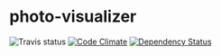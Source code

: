 photo-visualizer
================

![Travis status](https://travis-ci.org/vdaubry/photo-visualizer.png?branch=master)
[![Code Climate](https://codeclimate.com/github/vdaubry/photo-visualizer.png)](https://codeclimate.com/github/vdaubry/photo-visualizer)
[![Dependency Status](https://gemnasium.com/vdaubry/photo-visualizer.png)](https://gemnasium.com/vdaubry/photo-visualizer)
